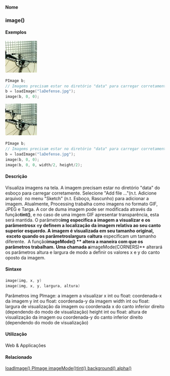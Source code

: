 
#### Nome
### image()

#### Exemplos
<img border="0" height="100" src="media/image_.jpg" width="100"/>

```pde
PImage b; 
// Imagems precisam estar no diretório "data" para carregar corretamente
b = loadImage("laDefense.jpg"); 
image(b, 0, 0); 

```
<img border="0" height="100" src="media/image_2.jpg" width="100"/>

```pde
PImage b; 
// Imagems precisam estar no diretório "data" para carregar corretamente
b = loadImage("laDefense.jpg"); 
image(b, 0, 0); 
image(b, 0, 0, width/2, height/2); 

```

#### Descrição
Visualiza imagens na tela. A imagem precisam estar
no diretório "data" do esboço para carregar corretamente.
Selecione "Add file ..."(n.t. Adicione arquivo)  no menu "Sketch"
(n.t. Esboço, Rascunho) para adicionar a imagem. Atualmente,
Processing trabalha como imagens no formato GIF, JPEG e Targa. A cor de
duma imagem pode ser modificada através da função**tint()**, e no caso de uma imgem GIF apresentar transparência, esta será mantida. O parâmetro**img **especifica a imagem a visualizar e os parâmentros**x** e**y **definem
a localização da imagem relativa ao seu canto superior
esquerdo. A imagem é visualizada em seu tamanho original,
 exceto quando os parâmetros**largura** e**altura** especificam um tamanho diferente.  A função**imageMode() ** altera a maneira com que os parâmetros trabalham.** **Uma chamada a**imageMode(CORNERS)** alterará os parâmetros altura e largura de modo a definir os valores x e y do canto oposto da imagem.

#### Sintaxe
```pde
image(img, x, y)
image(img, x, y, largura, altura)

```
Parâmetros
img
PImage: a imagem a visualizar
x
int ou float: coordenada-x da imagem
y
int ou float: coordenada-y da imagem
width
int ou float: largura de
visualização da imagem ou coordenada x do canto inferior
direito (dependendo do modo de visualização)
height
int ou float: altura de
visualização da imagem ou coordenada-y do canto inferior
direito (dependendo do modo de visualização)

#### Utilização

	
Web & Applicações

#### Relacionado
[loadImage() ](loadImage_)[PImage  ](PImage)[imageMode()](imageMode_)[tint() ](tint_)[background() ](background_)[alpha()](alpha_)
